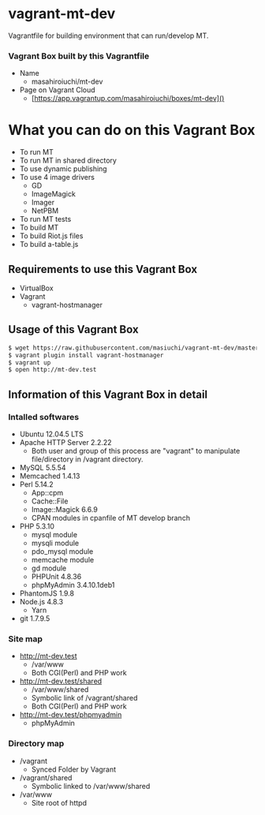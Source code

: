 # vagrant-mt-dev
Vagrantfile for building environment that can run/develop MT.

### Vagrant Box built by this Vagrantfile
* Name
  * masahiroiuchi/mt-dev
* Page on Vagrant Cloud
  * [https://app.vagrantup.com/masahiroiuchi/boxes/mt-dev]()

# What you can do on this Vagrant Box
* To run MT
* To run MT in shared directory
* To use dynamic publishing
* To use 4 image drivers
  * GD
  * ImageMagick
  * Imager
  * NetPBM
* To run MT tests
* To build MT
* To build Riot.js files
* To build a-table.js

## Requirements to use this Vagrant Box
* VirtualBox
* Vagrant
  * vagrant-hostmanager

## Usage of this Vagrant Box
```bash
$ wget https://raw.githubusercontent.com/masiuchi/vagrant-mt-dev/master/Vagrantfile
$ vagrant plugin install vagrant-hostmanager
$ vagrant up
$ open http://mt-dev.test
```

## Information of this Vagrant Box in detail

### Intalled softwares
* Ubuntu 12.04.5 LTS
* Apache HTTP Server 2.2.22
  * Both user and group of this process are "vagrant" to manipulate file/directory in /vagrant directory.
* MySQL 5.5.54
* Memcached 1.4.13
* Perl 5.14.2
  * App::cpm
  * Cache::File
  * Image::Magick 6.6.9
  * CPAN modules in cpanfile of MT develop branch
* PHP 5.3.10
  * mysql module
  * mysqli module
  * pdo_mysql module
  * memcache module
  * gd module
  * PHPUnit 4.8.36
  * phpMyAdmin 3.4.10.1deb1
* PhantomJS 1.9.8
* Node.js 4.8.3
  * Yarn
* git 1.7.9.5

### Site map
* http://mt-dev.test
  * /var/www
  * Both CGI(Perl) and PHP work
* http://mt-dev.test/shared
  * /var/www/shared
  * Symbolic link of /vagrant/shared
  * Both CGI(Perl) and PHP work
* http://mt-dev.test/phpmyadmin
  * phpMyAdmin

### Directory map
* /vagrant
  * Synced Folder by Vagrant
* /vagrant/shared
  * Symbolic linked to /var/www/shared
* /var/www
  * Site root of httpd

